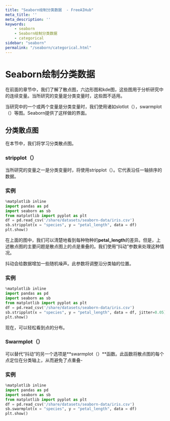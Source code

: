 ```yaml
---
title: "Seaborn绘制分类数据  - FreeAIHub"
meta_title: ''
meta_description: ''
keywords: 
    - seaborn
    - Seaborn绘制分类数据 
    - categorical
sidebar: "seaborn"
permalink: "/seaborn/categorical.html"
---
```

# Seaborn绘制分类数据

在前面的章节中，我们了解了散点图，六边形图和kde图，这些图用于分析研究中的连续变量。当所研究的变量是分类变量时，这些图不适用。

当研究中的一个或两个变量是分类变量时，我们使用诸如slotlot（），swarmplot（）等图。Seaborn提供了这样做的界面。

## 分类散点图

在本节中，我们将学习分类散点图。

### stripplot（）

当所研究的变量之一是分类变量时，将使用stripplot（）。它代表沿任一轴排序的数据。

### 实例

```python
%matplotlib inline
import pandas as pd
import seaborn as sb
from matplotlib import pyplot as plt
df = pd.read_csv('/share/datasets/seaborn-data/iris.csv')
sb.stripplot(x = "species", y = "petal_length", data = df)
plt.show()
```

在上面的图中，我们可以清楚地看到每种物种的**petal_length**的差异。但是，上述散点图的主要问题是散点图上的点是重叠的。我们使用“抖动”参数来处理这种情况。

抖动会给数据增加一些随机噪声。此参数将调整沿分类轴的位置。

### 实例

```python
%matplotlib inline
import pandas as pd
import seaborn as sb
from matplotlib import pyplot as plt
df = pd.read_csv('/share/datasets/seaborn-data/iris.csv')
sb.stripplot(x = "species", y = "petal_length", data = df, jitter=0.05)
plt.show()
```

现在，可以轻松看到点的分布。

### Swarmplot（）

可以替代“抖动”的另一个选项是**swarmplot（）**函数。此函数将散点图的每个点定位在分类轴上，从而避免了点重叠-

### 实例

```python
%matplotlib inline
import pandas as pd
import seaborn as sb
from matplotlib import pyplot as plt
df = pd.read_csv('/share/datasets/seaborn-data/iris.csv')
sb.swarmplot(x = "species", y = "petal_length", data = df)
plt.show()
```
<code class=backend-type backend-type=free></code>
<code class=gatsby-kernelname data-language=python></code>
<script type="text/javascript" src="https://cdn.freeaihub.com/asset/js/cell.js"></script>
